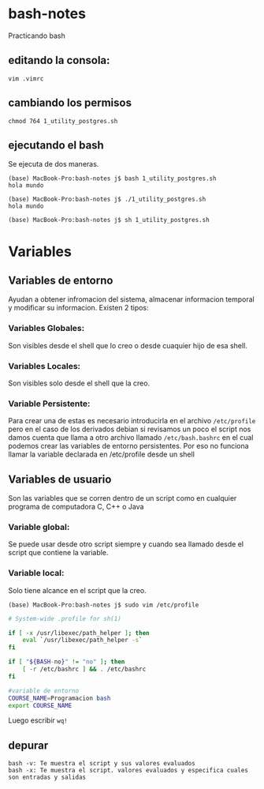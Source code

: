 # bash-notes

Practicando bash

## editando la consola:
    vim .vimrc

## cambiando los permisos
    chmod 764 1_utility_postgres.sh 

## ejecutando el bash
Se ejecuta de dos maneras.<br>

    (base) MacBook-Pro:bash-notes j$ bash 1_utility_postgres.sh 
    hola mundo

    (base) MacBook-Pro:bash-notes j$ ./1_utility_postgres.sh 
    hola mundo

    (base) MacBook-Pro:bash-notes j$ sh 1_utility_postgres.sh 
# Variables
## Variables de entorno
Ayudan a obtener infromacion del sistema, almacenar informacion temporal y modificar su informacion. Existen 2 tipos:

### Variables Globales: 
Son visibles desde el shell que lo creo o desde cuaquier hijo de esa shell.
### Variables Locales: 
Son visibles solo desde el shell que la creo.
### Variable Persistente: 
Para crear una de estas es necesario introducirla en el archivo `/etc/profile` pero en el caso de los derivados debian si revisamos un poco el script nos damos cuenta que llama a otro archivo llamado `/etc/bash.bashrc` en el cual podemos crear las variables de entorno persistentes.
Por eso no funciona llamar la variable declarada en /etc/profile desde un shell
## Variables de usuario
Son las variables que se corren dentro de un script como en cualquier programa de computadora C, C++ o Java
### Variable global: 
Se puede usar desde otro script siempre y cuando sea llamado desde el script que contiene la variable.
### Variable local:
Solo tiene alcance en el script que la creo.

    (base) MacBook-Pro:bash-notes j$ sudo vim /etc/profile

```bash
# System-wide .profile for sh(1)

if [ -x /usr/libexec/path_helper ]; then
	eval `/usr/libexec/path_helper -s`
fi

if [ "${BASH-no}" != "no" ]; then
	[ -r /etc/bashrc ] && . /etc/bashrc
fi

#variable de entorno
COURSE_NAME=Programacion bash
export COURSE_NAME 
```

Luego escribir `wq!`

## depurar

    bash -v: Te muestra el script y sus valores evaluados
    bash -x: Te muestra el script. valores evaluados y especifica cuales son entradas y salidas